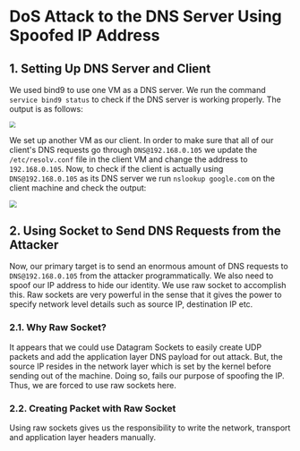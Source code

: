 # DoS Attack to the DNS Server Using Spoofed IP Address



## 1. Setting Up DNS Server and Client

We used bind9 to use one VM as a DNS server. We run the command `service bind9 status` to check if the DNS server is working properly. The output is as follows:

<img src="/media/mahir/New Volume/The-Prestige-4-1/Computer-Security-Sessional-cse-406/dos-attack-project/report/final-report/bind9-status.png" style="zoom:67%;" />

We set up another VM as our client. In order to make sure that all of our client's DNS requests go through `DNS@192.168.0.105` we update the `/etc/resolv.conf` file in the client VM and change the address to `192.168.0.105`. Now, to check if the client is actually using `DNS@192.168.0.105` as its DNS server we run `nslookup google.com` on the client machine and check the output:

<img src="/media/mahir/New Volume/The-Prestige-4-1/Computer-Security-Sessional-cse-406/dos-attack-project/report/final-report/client-nslookup.png" style="zoom: 80%;" />



## 2. Using Socket to Send DNS Requests from the Attacker

Now, our primary target is to send an enormous amount of DNS requests to `DNS@192.168.0.105` from the attacker programmatically. We also need to spoof our IP address to hide our identity. We use raw socket to accomplish this. Raw sockets are very powerful in the sense that it gives the power to specify network level details such as source IP, destination IP etc.

### 2.1. Why Raw Socket?

It appears that we could use Datagram Sockets to easily create UDP packets and add the application layer DNS payload for out attack. But, the source IP resides in the network layer which is set by the kernel before sending out of the machine. Doing so, fails our purpose of spoofing the IP. Thus, we are forced to use raw sockets here. 

### 2.2. Creating Packet with Raw Socket

Using raw sockets gives us the responsibility to write the network, transport and application layer headers manually. 
